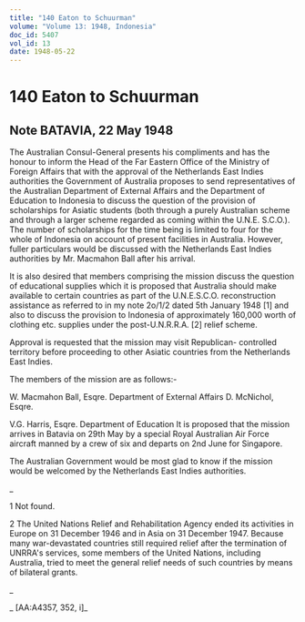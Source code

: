 ```yaml
---
title: "140 Eaton to Schuurman"
volume: "Volume 13: 1948, Indonesia"
doc_id: 5407
vol_id: 13
date: 1948-05-22
---
```


# 140 Eaton to Schuurman

## Note BATAVIA, 22 May 1948

The Australian Consul-General presents his compliments and has the honour to inform the Head of the Far Eastern Office of the Ministry of Foreign Affairs that with the approval of the Netherlands East Indies authorities the Government of Australia proposes to send representatives of the Australian Department of External Affairs and the Department of Education to Indonesia to discuss the question of the provision of scholarships for Asiatic students (both through a purely Australian scheme and through a larger scheme regarded as coming within the U.N.E. S.C.O.). The number of scholarships for the time being is limited to four for the whole of Indonesia on account of present facilities in Australia. However, fuller particulars would be discussed with the Netherlands East Indies authorities by Mr. Macmahon Ball after his arrival.

It is also desired that members comprising the mission discuss the question of educational supplies which it is proposed that Australia should make available to certain countries as part of the U.N.E.S.C.O. reconstruction assistance as referred to in my note 2o/1/2 dated 5th January 1948 [1] and also to discuss the provision to Indonesia of approximately 160,000 worth of clothing etc. supplies under the post-U.N.R.R.A. [2] relief scheme.

Approval is requested that the mission may visit Republican- controlled territory before proceeding to other Asiatic countries from the Netherlands East Indies.

The members of the mission are as follows:-

W. Macmahon Ball, Esqre. Department of External Affairs D. McNichol, Esqre.

V.G. Harris, Esqre. Department of Education It is proposed that the mission arrives in Batavia on 29th May by a special Royal Australian Air Force aircraft manned by a crew of six and departs on 2nd June for Singapore.

The Australian Government would be most glad to know if the mission would be welcomed by the Netherlands East Indies authorities.

_

1 Not found.

2 The United Nations Relief and Rehabilitation Agency ended its activities in Europe on 31 December 1946 and in Asia on 31 December 1947. Because many war-devastated countries still required relief after the termination of UNRRA's services, some members of the United Nations, including Australia, tried to meet the general relief needs of such countries by means of bilateral grants.

_

_ [AA:A4357, 352, i]_
